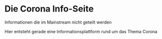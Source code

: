 # Die Corona Info-Seite
Informationen die im Mainstream nicht geteilt werden

Hier entsteht gerade eine Informationsplattform rund um das Thema Corona
